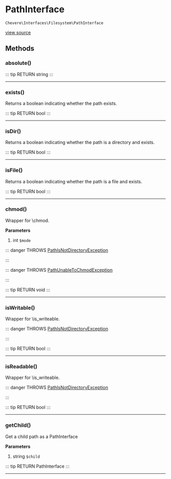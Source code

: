 # PathInterface

`Chevere\Interfaces\Filesystem\PathInterface`

[view source](https://github.com/chevere/chevere/blob/master/interfaces/Filesystem/PathInterface.php)

## Methods

### absolute()

::: tip RETURN
string
:::


---

### exists()

Returns a boolean indicating whether the path exists.

::: tip RETURN
bool
:::


---

### isDir()

Returns a boolean indicating whether the path is a directory and exists.

::: tip RETURN
bool
:::


---

### isFile()

Returns a boolean indicating whether the path is a file and exists.

::: tip RETURN
bool
:::


---

### chmod()

Wrapper for \chmod.

**Parameters**

1. int `$mode`

::: danger THROWS
[PathIsNotDirectoryException](./PathIsNotDirectoryException.md)
 
:::

::: danger THROWS
[PathUnableToChmodException](./PathUnableToChmodException.md)
 
:::

::: tip RETURN
void
:::


---

### isWritable()

Wrapper for \is_writeable.

::: danger THROWS
[PathIsNotDirectoryException](./PathIsNotDirectoryException.md)
 
:::

::: tip RETURN
bool
:::


---

### isReadable()

Wrapper for \is_writeable.

::: danger THROWS
[PathIsNotDirectoryException](./PathIsNotDirectoryException.md)
 
:::

::: tip RETURN
bool
:::


---

### getChild()

Get a child path as a PathInterface

**Parameters**

1. string `$child`

::: tip RETURN
PathInterface
:::


---

